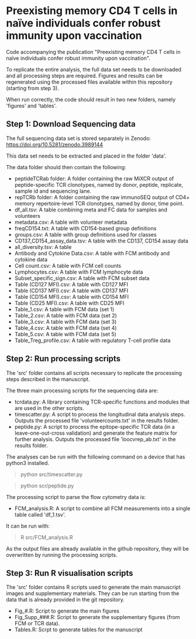 # Preexisting memory CD4 T cells in naïve individuals confer robust immunity upon vaccination

Code accompanying the publication "Preexisting memory CD4 T cells in naïve individuals confer robust immunity upon vaccination".

To replicate the entire analysis, the full data set needs to be downloaded and all processing steps are required. Figures and results can be regenerated using the processed files available within this repository (starting from step 3).

When run correctly, the code should result in two new folders, namely 'figures' and 'tables'.

## Step 1: Download Sequencing data

The full sequencing data set is stored separately in Zenodo:
https://doi.org/10.5281/zenodo.3989144

This data set needs to be extracted and placed in the folder 'data'.

The data folder should then contain the following:
* peptideTCRab folder: A folder containing the raw MiXCR output of peptide-specific TCR clonotypes, named by donor, peptide, replicate, sample id and sequencing lane.
* repTCRb folder: A folder containing the raw immunoSEQ output of CD4+ memory repertoire-level TCR clonotypes, named by donor, time point.
* df_all.tsv: A table combining meta and FC data for samples and volunteers
* metadata.csv: A table with volunteer metadata
* freqCD154.txt: A table with CD154-based group definitions
* groups.csv: A table with group definitions used for classes
* CD137_CD154_assay_data.tsv: A table with the CD137, CD154 assay data
* all_diversity.tsv: A table
* Antibody and Cytokine Data.csv: A table with FCM antibody and cytokine data
* Cell count.csv: A table with FCM cell counts
* Lymphocytes.csv: A table with FCM lymphocyte data
* Subset_specific_sign.csv: A table with FCM subset data
* Table (CD127 MFI).csv: A table with CD127 MFI
* Table (CD137 MFI).csv: A table with CD137 MFI
* Table (CD154 MFI).csv: A table with CD154 MFI
* Table (CD25 MFI).csv: A table with CD25 MFI
* Table_1.csv: A table with FCM data (set 1)
* Table_2.csv: A table with FCM data (set 2)
* Table_3.csv: A table with FCM data (set 3)
* Table_4.csv: A table with FCM data (set 4)
* Table_5.csv: A table with FCM data (set 5)
* Table_Treg_profile.csv: A table with regulatory T-cell profile data

## Step 2: Run processing scripts

The 'src' folder contains all scripts necessary to replicate the processing steps described in the manuscript.

The three main processing scripts for the sequencing data are:
* tcrdata.py: A library containing TCR-specific functions and modules that are used in the other scripts.
* timescatter.py: A script to process the longitudinal data analysis steps. Outputs the processed file 'volunteercounts.txt' in the results folder.
* peptide.py: A script to process the epitope-specific TCR data (in a leave-one-out-cross validation) and generate the feature matrix for further analysis. Outputs the processed file 'loocvrep_ab.txt' in the results folder.

The analyses can be run with the following command on a device that has python3 installed.

> python src/timescatter.py

> python scr/peptide.py

The processing script to parse the flow cytometry data is:
* FCM_analysis.R: A script to combine all FCM measurements into a single table called 'df_1.tsv'.

It can be run with:

> R src/FCM_analysis.R

As the output files are already available in the github repository, they will be overwritten by running the processing scripts.

## Step 3: Run R visualisation scripts

The 'src' folder contains R scripts used to generate the main manuscript images and supplementary materials. They can be run starting from the data that is already provided in the git repository.
* Fig_#.R: Script to generate the main figures
* Fig_Supp_###.R: Script to generate the supplementary figures (from FCM or TCR data).
* Tables.R: Scrpt to generate tables for the manuscript

